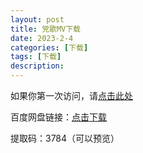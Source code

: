 ```yaml
---
layout: post
title: 党歌MV下载
date: 2023-2-4
categories: [下载]
tags: [下载]
description: 
---
```


如果你第一次访问，请[点击此处](https://ovule-seed.github.io/blog/2023/01/30/z9-%E6%A0%B8%E5%BF%83/)

百度网盘链接：[点击下载](https://pan.baidu.com/s/1l8FsSWyULMv7ehvnjmquuA)

提取码：3784（可以预览）
